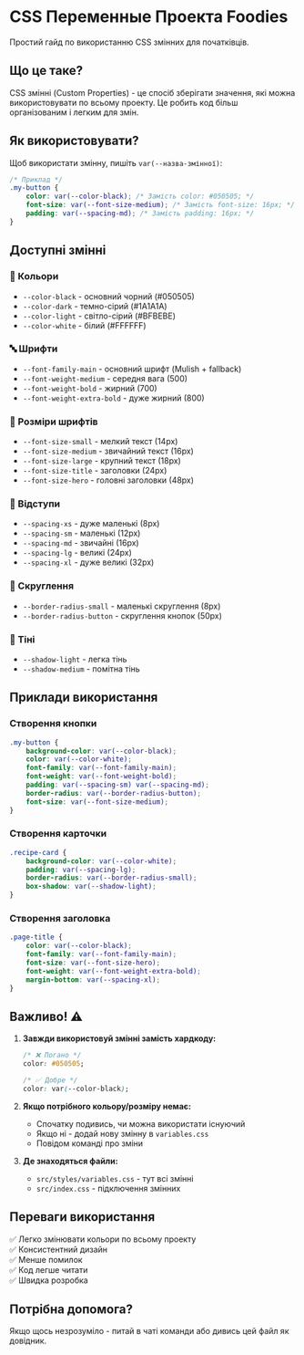 # CSS Переменные Проекта Foodies

Простий гайд по використанню CSS змінних для початківців.

## Що це таке?

CSS змінні (Custom Properties) - це спосіб зберігати значення, які можна використовувати по всьому проекту. Це робить код більш організованим і легким для змін.

## Як використовувати?

Щоб використати змінну, пишіть `var(--назва-змінної)`:

```css
/* Приклад */
.my-button {
    color: var(--color-black); /* Замість color: #050505; */
    font-size: var(--font-size-medium); /* Замість font-size: 16px; */
    padding: var(--spacing-md); /* Замість padding: 16px; */
}
```

## Доступні змінні

### 🎨 Кольори

-   `--color-black` - основний чорний (#050505)
-   `--color-dark` - темно-сірий (#1A1A1A)
-   `--color-light` - світло-сірий (#BFBEBE)
-   `--color-white` - білий (#FFFFFF)

### 🔤 Шрифти

-   `--font-family-main` - основний шрифт (Mulish + fallback)
-   `--font-weight-medium` - середня вага (500)
-   `--font-weight-bold` - жирний (700)
-   `--font-weight-extra-bold` - дуже жирний (800)

### 📝 Розміри шрифтів

-   `--font-size-small` - мелкий текст (14px)
-   `--font-size-medium` - звичайний текст (16px)
-   `--font-size-large` - крупний текст (18px)
-   `--font-size-title` - заголовки (24px)
-   `--font-size-hero` - головні заголовки (48px)

### 📏 Відступи

-   `--spacing-xs` - дуже маленькі (8px)
-   `--spacing-sm` - маленькі (12px)
-   `--spacing-md` - звичайні (16px)
-   `--spacing-lg` - великі (24px)
-   `--spacing-xl` - дуже великі (32px)

### 🔄 Скруглення

-   `--border-radius-small` - маленькі скруглення (8px)
-   `--border-radius-button` - скруглення кнопок (50px)

### 🌚 Тіні

-   `--shadow-light` - легка тінь
-   `--shadow-medium` - помітна тінь

## Приклади використання

### Створення кнопки

```css
.my-button {
    background-color: var(--color-black);
    color: var(--color-white);
    font-family: var(--font-family-main);
    font-weight: var(--font-weight-bold);
    padding: var(--spacing-sm) var(--spacing-md);
    border-radius: var(--border-radius-button);
    font-size: var(--font-size-medium);
}
```

### Створення карточки

```css
.recipe-card {
    background-color: var(--color-white);
    padding: var(--spacing-lg);
    border-radius: var(--border-radius-small);
    box-shadow: var(--shadow-light);
}
```

### Створення заголовка

```css
.page-title {
    color: var(--color-black);
    font-family: var(--font-family-main);
    font-size: var(--font-size-hero);
    font-weight: var(--font-weight-extra-bold);
    margin-bottom: var(--spacing-xl);
}
```

## Важливо! ⚠️

1. **Завжди використовуй змінні замість хардкоду:**

    ```css
    /* ❌ Погано */
    color: #050505;

    /* ✅ Добре */
    color: var(--color-black);
    ```

2. **Якщо потрібного кольору/розміру немає:**

    - Спочатку подивись, чи можна використати існуючий
    - Якщо ні - додай нову змінну в `variables.css`
    - Повідом команді про зміни

3. **Де знаходяться файли:**
    - `src/styles/variables.css` - тут всі змінні
    - `src/index.css` - підключення змінних

## Переваги використання

✅ Легко змінювати кольори по всьому проекту  
✅ Консистентний дизайн  
✅ Менше помилок  
✅ Код легше читати  
✅ Швидка розробка

## Потрібна допомога?

Якщо щось незрозуміло - питай в чаті команди або дивись цей файл як довідник.
